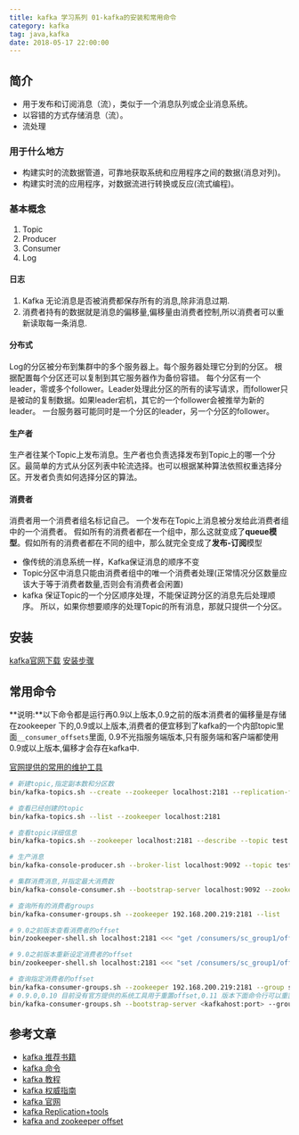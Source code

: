 ```yaml
---
title: kafka 学习系列 01-kafka的安装和常用命令
category: kafka 
tag: java,kafka
date: 2018-05-17 22:00:00
---
```


## 简介

- 用于发布和订阅消息（流），类似于一个消息队列或企业消息系统。
- 以容错的方式存储消息（流）。
- 流处理 

### 用于什么地方

- 构建实时的流数据管道，可靠地获取系统和应用程序之间的数据(消息对列)。
- 构建实时流的应用程序，对数据流进行转换或反应(流式编程)。

### 基本概念

1. Topic
1. Producer
1. Consumer
1. Log

<!--more-->

#### 日志

1. Kafka 无论消息是否被消费都保存所有的消息,除非消息过期.
1. 消费者持有的数据就是消息的偏移量,偏移量由消费者控制,所以消费者可以重新读取每一条消息.

#### 分布式

Log的分区被分布到集群中的多个服务器上。每个服务器处理它分到的分区。 根据配置每个分区还可以复制到其它服务器作为备份容错。 每个分区有一个leader，零或多个follower。Leader处理此分区的所有的读写请求，而follower只是被动的复制数据。如果leader宕机，其它的一个follower会被推举为新的leader。 一台服务器可能同时是一个分区的leader，另一个分区的follower。

#### 生产者

生产者往某个Topic上发布消息。生产者也负责选择发布到Topic上的哪一个分区。最简单的方式从分区列表中轮流选择。也可以根据某种算法依照权重选择分区。开发者负责如何选择分区的算法。

#### 消费者

消费者用一个消费者组名标记自己。 一个发布在Topic上消息被分发给此消费者组中的一个消费者。 假如所有的消费者都在一个组中，那么这就变成了**queue模型**。假如所有的消费者都在不同的组中，那么就完全变成了**发布-订阅**模型

- 像传统的消息系统一样，Kafka保证消息的顺序不变
- Topic分区中消息只能由消费者组中的唯一个消费者处理(正常情况分区数量应该大于等于消费者数量,否则会有消费者会闲置)
- kafka 保证Topic的一个分区顺序处理，不能保证跨分区的消息先后处理顺序。 所以，如果你想要顺序的处理Topic的所有消息，那就只提供一个分区。

## 安装

[kafka官网下载](http://kafka.apache.org/downloads.html)
[安装步骤](https://kafka.apache.org/quickstart)

## 常用命令

**说明:**以下命令都是运行再0.9以上版本,0.9之前的版本消费者的偏移量是存储在zookeeper 下的,0.9或以上版本,消费者的便宜移到了kafka的一个内部topic里面`__consumer_offsets`里面,
0.9不光指服务端版本,只有服务端和客户端都使用0.9或以上版本,偏移才会存在kafka中.

[官网提供的常用的维护工具](https://cwiki.apache.org/confluence/display/KAFKA/System+Tools)

```bash
# 新建topic,指定副本数和分区数
bin/kafka-topics.sh --create --zookeeper localhost:2181 --replication-factor 3 --partitions 1 --topic my-replicated-topic
```

```bash
# 查看已经创建的topic
bin/kafka-topics.sh --list --zookeeper localhost:2181
```

```bash
# 查看topic详细信息
bin/kafka-topics.sh --zookeeper localhost:2181 --describe --topic test
```

```bash
# 生产消息
bin/kafka-console-producer.sh --broker-list localhost:9092 --topic test
```

```bash
# 集群消费消息,并指定最大消费数
bin/kafka-console-consumer.sh --bootstrap-server localhost:9092 --zookeeper localhost:2181 --topic test --from-beginning --new-consumer --max-messages 12
```

```bash
# 查询所有的消费者groups
bin/kafka-consumer-groups.sh --zookeeper 192.168.200.219:2181 --list
```

```bash
# 9.0之前版本查看消费者的offset
bin/zookeeper-shell.sh localhost:2181 <<< "get /consumers/sc_group1/offsets/static_status_topic/0"

# 9.0之前版本重新设定消费者的offset
bin/zookeeper-shell.sh localhost:2181 <<< "set /consumers/sc_group1/offsets/static_status_topic/0 3402200"
```

```bash
# 查询指定消费者的offset
bin/kafka-consumer-groups.sh --zookeeper 192.168.200.219:2181 --group sc_group1 --describe
# 0.9.0,0.10 目前没有官方提供的系统工具用于重置offset,0.11 版本下面命令行可以重置offset
bin/kafka-consumer-groups.sh --bootstrap-server <kafkahost:port> --group <group_id> --topic <topic_name> --reset-offsets --to-earliest --execute
```

## 参考文章

- [kafka 推荐书籍](https://www.zhihu.com/question/56172498/answer/148006508)
- [kafka 命令](http://orchome.com/454)
- [kafka 教程](http://orchome.com/18)
- [kafka 权威指南](https://book.douban.com/subject/27665114/)
- [kafka 官网](https://cwiki.apache.org/confluence/display/KAFKA/Index)
- [kafka Replication+tools](https://cwiki.apache.org/confluence/display/KAFKA/Replication+tools)
- [kafka and zookeeper offset](https://elang2.github.io/myblog/posts/2017-09-20-Kafak-And-Zookeeper-Offsets.html)